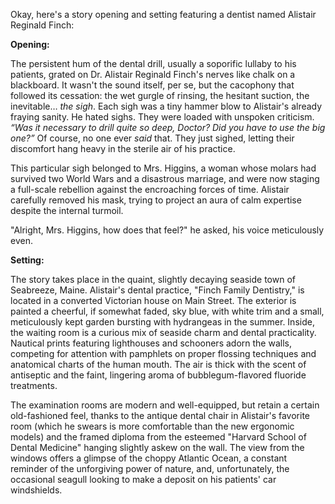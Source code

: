 Okay, here's a story opening and setting featuring a dentist named Alistair Reginald Finch:

**Opening:**

The persistent hum of the dental drill, usually a soporific lullaby to his patients, grated on Dr. Alistair Reginald Finch's nerves like chalk on a blackboard. It wasn't the sound itself, per se, but the cacophony that followed its cessation: the wet gurgle of rinsing, the hesitant suction, the inevitable… *the sigh*. Each sigh was a tiny hammer blow to Alistair's already fraying sanity. He hated sighs. They were loaded with unspoken criticism. *“Was it necessary to drill quite so deep, Doctor? Did you have to use the big one?”* Of course, no one ever *said* that. They just sighed, letting their discomfort hang heavy in the sterile air of his practice.

This particular sigh belonged to Mrs. Higgins, a woman whose molars had survived two World Wars and a disastrous marriage, and were now staging a full-scale rebellion against the encroaching forces of time. Alistair carefully removed his mask, trying to project an aura of calm expertise despite the internal turmoil.

"Alright, Mrs. Higgins, how does that feel?" he asked, his voice meticulously even.

**Setting:**

The story takes place in the quaint, slightly decaying seaside town of Seabreeze, Maine. Alistair's dental practice, "Finch Family Dentistry," is located in a converted Victorian house on Main Street. The exterior is painted a cheerful, if somewhat faded, sky blue, with white trim and a small, meticulously kept garden bursting with hydrangeas in the summer. Inside, the waiting room is a curious mix of seaside charm and dental practicality. Nautical prints featuring lighthouses and schooners adorn the walls, competing for attention with pamphlets on proper flossing techniques and anatomical charts of the human mouth. The air is thick with the scent of antiseptic and the faint, lingering aroma of bubblegum-flavored fluoride treatments.

The examination rooms are modern and well-equipped, but retain a certain old-fashioned feel, thanks to the antique dental chair in Alistair's favorite room (which he swears is more comfortable than the new ergonomic models) and the framed diploma from the esteemed "Harvard School of Dental Medicine" hanging slightly askew on the wall. The view from the windows offers a glimpse of the choppy Atlantic Ocean, a constant reminder of the unforgiving power of nature, and, unfortunately, the occasional seagull looking to make a deposit on his patients' car windshields.
